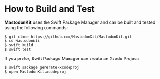 # How to Build and Test

**MastodonKit** uses the Swift Package Manager and can be built and tested using the following commands:

```
$ git clone https://github.com/MastodonKit/MastodonKit.git
$ cd MastodonKit
$ swift build
$ swift test
```

If you prefer, Swift Package Manager can create an Xcode Project:

```
$ swift package generate-xcodeproj
$ open MastodonKit.xcodeproj
```
